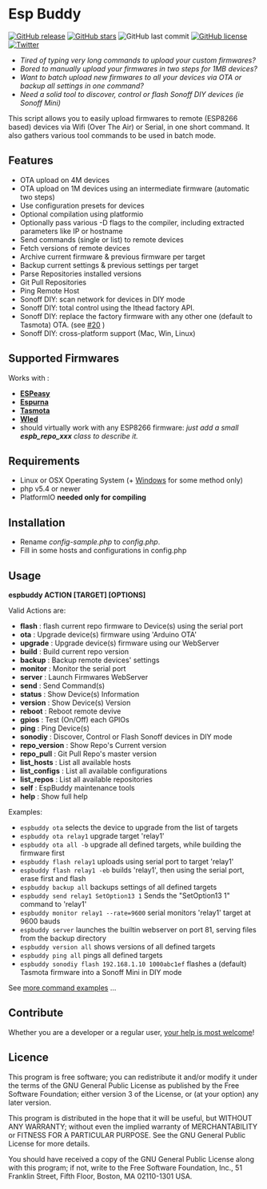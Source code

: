 # Esp Buddy

[![GitHub release](https://img.shields.io/github/tag/soif/EspBuddy.svg)](https://GitHub.com/soif/EspBuddy/releases/)
[![GitHub stars](https://img.shields.io/github/stars/soif/EspBuddy.svg)](https://github.com/soif/EspBuddy/stargazers)
![GitHub last commit](https://img.shields.io/github/last-commit/soif/EspBuddy.svg)
[![GitHub license](https://img.shields.io/github/license/soif/EspBuddy.svg)](https://github.com/soif/EspBuddy/blob/master/LICENSE)
[![Twitter](https://img.shields.io/twitter/url.svg?style=social&url=https%3A%2F%2Fgithub.com%2Fsoif%2FEspBuddy)](https://twitter.com/intent/tweet?text=Wow:&url=https%3A%2F%2Fgithub.com%2Fsoif%2FEspBuddy)

- _Tired of typing very long commands to upload your custom firmwares?_
- _Bored to manually upload your firmwares in two steps for 1MB devices?_
- _Want to batch upload new firmwares to all your devices via OTA or backup all settings in one command?_
- _Need a solid tool to discover, control or flash Sonoff DIY devices (ie Sonoff Mini)_

This script allows you to easily upload firmwares to remote (ESP8266 based) devices via Wifi (Over The Air) or Serial, in one short command.
It also gathers various tool commands to be used in batch mode.


## Features

- OTA upload on 4M devices
- OTA upload on 1M devices using an intermediate firmware (automatic two steps)
- Use configuration presets for devices
- Optional compilation using platformio
- Optionally pass various -D flags to the compiler, including extracted parameters like IP or hostname
- Send commands (single or list) to remote devices
- Fetch versions of remote devices
- Archive current firmware & previous firmware per target
- Backup current settings & previous settings per target
- Parse Repositories installed versions
- Git Pull Repositories
- Ping Remote Host
- Sonoff DIY: scan network for devices in DIY mode
- Sonoff DIY: total control using the Ithead factory API.
- Sonoff DIY: replace the factory firmware with any other one (default to Tasmota) OTA. (see [#20](https://github.com/soif/EspBuddy/issues/20) )
- Sonoff DIY: cross-platform support (Mac, Win, Linux)

## Supported Firmwares

Works with :

- [**ESPeasy**](https://github.com/letscontrolit/ESPEasy/)
- [**Espurna**](https://github.com/xoseperez/espurna)
- [**Tasmota**](https://github.com/arendst/Sonoff-Tasmota/)
- [**Wled**](https://github.com/Aircoookie/WLED/)
- should virtually work with any ESP8266 firmware: *just add a small **espb_repo_xxx** class to describe it.*

## Requirements

- Linux or OSX Operating System (+ [Windows](doc/install_windows.md) for some method only)
- php v5.4 or newer
- PlatformIO __needed only for compiling__

## Installation

- Rename _config-sample.php_ to _config.php_.
- Fill in some hosts and configurations in config.php

## Usage

**espbuddy ACTION [TARGET] [OPTIONS]**

Valid Actions are:
 
- **flash**           : flash current repo firmware to Device(s) using the serial port
- **ota**             : Upgrade device(s) firmware using 'Arduino OTA'
- **upgrade**         : Upgrade device(s) firmware using our WebServer
- **build**           : Build current repo version
- **backup**          : Backup remote devices' settings
- **monitor**         : Monitor the serial port
- **server**          : Launch Firmwares WebServer
- **send**            : Send Command(s)
- **status**          : Show Device(s) Information
- **version**         : Show Device(s) Version
- **reboot**          : Reboot remote devive
- **gpios**           : Test (On/Off) each GPIOs
- **ping**            : Ping Device(s)
- **sonodiy**         : Discover, Control or Flash Sonoff devices in DIY mode
- **repo_version**    : Show Repo's Current version
- **repo_pull**       : Git Pull Repo's master version
- **list_hosts**      : List all available hosts
- **list_configs**    : List all available configurations
- **list_repos**      : List all available repositories
- **self**            : EspBuddy maintenance tools
- **help**            : Show full help


Examples:

- `espbuddy ota` selects the device to upgrade from the list of targets
- `espbuddy ota relay1` upgrade target 'relay1'
- `espbuddy ota all -b` upgrade all defined targets, while building the firmware first
- `espbuddy flash relay1` uploads using serial port to target 'relay1'
- `espbuddy flash relay1 -eb` builds 'relay1', then using the serial port, erase first and flash
- `espbuddy backup all` backups settings of all defined targets
- `espbuddy send relay1 SetOption13 1` Sends the "SetOption13 1" command to 'relay1'
- `espbuddy monitor relay1 --rate=9600` serial monitors  'relay1' target at 9600 bauds
- `espbuddy server` launches the builtin webserver on port 81, serving files from the backup directory
- `espbuddy version all` shows versions of all defined targets
- `espbuddy ping all` pings all defined targets
- `espbuddy sonodiy flash 192.168.1.10 1000abc1ef` flashes a (default) Tasmota firmware into a Sonoff Mini in DIY mode

See [more command examples](doc/command_examples.md) ...

## Contribute

Whether you are a developer or a regular user, [your help is most welcome](.github/CONTRIBUTING.md)!

## Licence

This program is free software; you can redistribute it and/or modify it under the terms of the GNU General Public License as published by the Free Software Foundation; either version 3 of the License, or (at your option) any later version.

This program is distributed in the hope that it will be useful, but WITHOUT ANY WARRANTY; without even the implied warranty of MERCHANTABILITY or FITNESS FOR A PARTICULAR PURPOSE. See the GNU General Public License for more details.

You should have received a copy of the GNU General Public License along with this program; if not, write to the Free Software Foundation, Inc., 51 Franklin Street, Fifth Floor, Boston, MA 02110-1301 USA.
